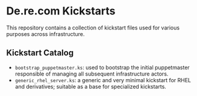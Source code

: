 # De.re.com Kickstarts

This repository contains a collection of kickstart files used for various
purposes across infrastructure.

## Kickstart Catalog

* `bootstrap_puppetmaster.ks`: used to bootstrap the initial puppetmaster
  responsible of managing all subsequent infrastructure actors.
* `generic_rhel_server.ks`: a generic and very minimal kickstart for RHEL and
  derivatives; suitable as a base for specialized kickstarts.

